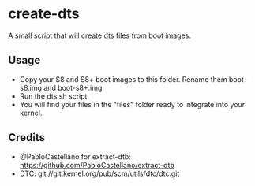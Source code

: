 # create-dts

A small script that will create dts files from boot images.

## Usage

- Copy your S8 and S8+ boot images to this folder. Rename them boot-s8.img and boot-s8+.img
- Run the dts.sh script.
- You will find your files in the "files" folder ready to integrate into your kernel.

## Credits

- @PabloCastellano for extract-dtb: https://github.com/PabloCastellano/extract-dtb
- DTC: git://git.kernel.org/pub/scm/utils/dtc/dtc.git



